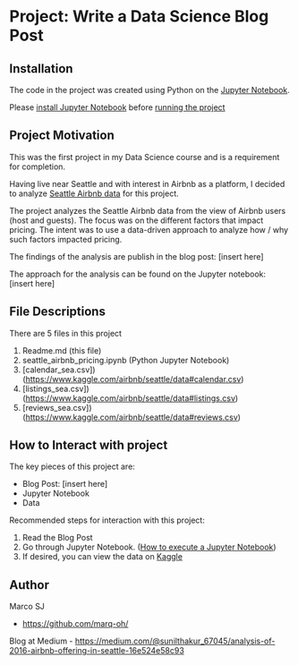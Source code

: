 # Project: Write a Data Science Blog Post

## Installation
The code in the project was created using Python on the [Jupyter Notebook](https://jupyter-notebook-beginner-guide.readthedocs.io/en/latest/what_is_jupyter.html).

Please [install Jupyter Notebook](https://jupyter-notebook-beginner-guide.readthedocs.io/en/latest/install.html) before [running the project](https://jupyter-notebook-beginner-guide.readthedocs.io/en/latest/execute.html)


## Project Motivation
This was the first project in my Data Science course and is a requirement for completion.

Having live near Seattle and with interest in Airbnb as a platform, I decided to analyze [Seattle Airbnb data](https://www.kaggle.com/airbnb/seattle/data) for this project. 

The project analyzes the Seattle Airbnb data from the view of Airbnb users (host and guests). The focus was on the different factors that impact pricing. The intent was to use a data-driven approach to analyze how / why such factors impacted pricing.

The findings of the analysis are publish in the blog post: [insert here]

The approach for the analysis can be found on the Jupyter notebook: [insert here]


## File Descriptions
There are 5 files in this project
1. Readme.md (this file)
2. seattle_airbnb_pricing.ipynb (Python Jupyter Notebook)
3. [calendar_sea.csv])(https://www.kaggle.com/airbnb/seattle/data#calendar.csv)
4. [listings_sea.csv])(https://www.kaggle.com/airbnb/seattle/data#listings.csv)
5. [reviews_sea.csv])(https://www.kaggle.com/airbnb/seattle/data#reviews.csv)

## How to Interact with project
The key pieces of this project are:
* Blog Post: [insert here]
* Jupyter Notebook
* Data

Recommended steps for interaction with this project:
1. Read the Blog Post
2. Go through Jupyter Notebook. ([How to execute a Jupyter Notebook](https://jupyter-notebook-beginner-guide.readthedocs.io/en/latest/execute.html#executing-a-notebook))
3. If desired, you can view the data on [Kaggle](https://www.kaggle.com/airbnb/seattle/data)

## Author

Marco SJ
- <https://github.com/marq-oh/>

Blog at Medium - https://medium.com/@sunilthakur_67045/analysis-of-2016-airbnb-offering-in-seattle-16e524e58c93
